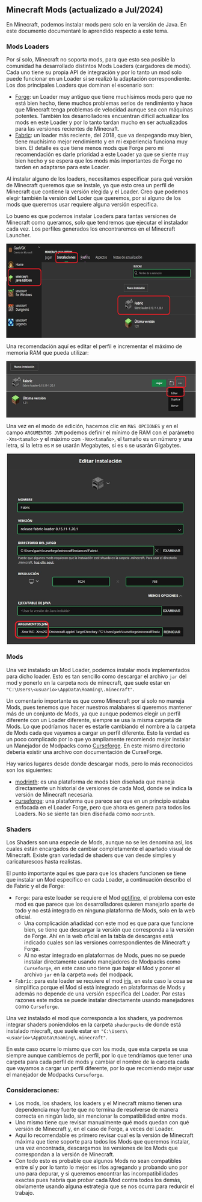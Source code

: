 Minecraft Mods (actualizado a Jul/2024)
---------------


En Minecraft, podemos instalar mods pero solo en la versión de Java. En este documento documentaré lo aprendido respecto a este tema.


### Mods Loaders

Por sí solo, Minecraft no soporta mods, para que esto sea posible la comunidad ha desarrollado distintos Mods Loaders (cargadores de mods). Cada uno tiene su propia API de integración y por lo tanto un mod solo puede funcionar en un Loader si se realizó la adaptación correspondiente. Los dos principales Loaders que dominan el escenario son:

* [Forge](https://files.minecraftforge.net/net/minecraftforge/forge/): un Loader muy antiguo que tiene muchísimos mods pero que no está bien hecho, tiene muchos problemas serios de rendimiento y hace que Minecraft tenga problemas de velocidad aunque sea con máquinas potentes. También los desarrolladores encuentran difícil actualizar los mods en este Loader y por lo tanto tardan mucho en ser actualizados para las versiones recientes de Minecraft.
* [Fabric](https://fabricmc.net/): un loader más reciente, del 2018, que va despegando muy bien, tiene muchísimo mejor rendimiento y en mi experiencia funciona muy bien. El detalle es que tiene menos mods que Forge pero mi recomendación es darle prioridad a este Loader ya que se siente muy bien hecho y se espera que los mods más importantes de Forge no tarden en adaptarse para este Loader.

Al instalar alguno de los loaders, necesitamos especificar para qué versión de Minecraft queremos que se instale, ya que esto crea un perfil de Minecraft que contiene la versión elegida y el Loader. Creo que podemos elegir también la versión del Loder que queremos, por si alguno de los mods que queremos usar requiere alguna versión específica. 

Lo bueno es que podemos instalar Loaders para tantas versiones de Minecraft como queramos, solo que tendremos que ejecutar el instalador cada vez. Los perfiles generados los encontraremos en el Minecraft Launcher.

<div style="display:flex; justify-content:center;">
    <img src="perfil_loader.jpg" height="250px">
</div>

Una recomendación aquí es editar el perfil e incrementar el máximo de memoria RAM que pueda utilizar:

<div style="display:flex; justify-content:center;">
    <img src="perfil_loader_edit.jpg" height="150px">
</div>

Una vez en el modo de edición, hacemos clic en `MAS OPCIONES` y en el campo `ARGUMENTOS JVM` podemos definir el mínimo de RAM con el parámetro `-Xms<tamaño>` y el máximo con `-Xmx<tamaño>`, el tamaño es un número y una letra, si la letra es `M` se usarán Megabytes, si es `G` se usarán Gigabytes.

<div style="display:flex; justify-content:center;">
    <img src="perfil_loader_edit_ram.jpg" width="500px">
</div>


### Mods

Una vez instalado un Mod Loader, podemos instalar mods implementados para dicho loader. Esto es tan sencillo como descargar el archivo `jar` del mod y ponerlo en la carpeta `mods` de minecraft, que suele estar en `"C:\Users\<usuario>\AppData\Roaming\.minecraft"`. 

Un comentario importante es que como Minecraft por sí solo no maneja Mods, pues tenemos que hacer nuestros malabares si queremos mantener más de un conjunto de Mods, ya que aunque podemos elegir un perfil diferente con un Loader diferente, siempre se usa la misma carpeta de Mods. Lo que podríamos hacer es estarle cambiando el nombre a la carpeta de Mods cada que vayamos a cargar un perfil diferente. Esto la verdad es un poco complicado por lo que yo ampliamente recomiendo mejor instalar un Manejador de Modpacks como [Curseforge](https://www.curseforge.com/download/app). En este mismo directorio debería existir una archivo con documentación de CurseForge.

Hay varios lugares desde donde descargar mods, pero lo más reconocidos son los siguientes:

* [modrinth](https://modrinth.com/mods): es una plataforma de mods bien diseñada que maneja directamente un historial de versiones de cada Mod, donde se indica la versión de Minecraft necesaria.
* [curseforge](https://www.curseforge.com/minecraft/search?page=1&pageSize=20&sortBy=relevancy): una plataforma que parece ser que en un principio estaba enfocada en el Loader Forge, pero que ahora es genera para todos los Loaders. No se siente tan bien diseñada como `modrinth`.


### Shaders

Los Shaders son una especie de Mods, aunque no se les denomina así, los cuales están encargados de cambiar completamente el apartado visual de Minecraft. Existe gran variedad de shaders que van desde simples y caricaturescos hasta realistas.

El punto importante aquí es que para que los shaders funcionen se tiene que instalar un Mod específico en cada Loader, a continuación describo el de Fabric y el de Forge:

* `Forge`: para este loader se requiere el Mod [optifine](https://optifine.net/downloads), el problema con este mod es que parece que los desarrolladores quieren manejarlo aparte de todo y no está integrado en ninguna plataforma de Mods, solo en la web oficial. 
    * Una complicación añadidad con este mod es que para que funcione bien, se tiene que descargar la versión que corresponda a la versión de Forge. Ahí en la web oficial en la tabla de descargas está indicado cuales son las versiones correspondientes de Minecraft y Forge.
    * Al no estar integrado en plataformas de Mods, pues no se puede instalar directamente usando manejadores de Modpacks como `Curseforge`, en este caso uno tiene que bajar el Mod y poner el archivo `jar` en la carpeta `mods` del modpack.
* `Fabric`: para este loader se requiere el mod [iris](https://modrinth.com/mod/iris), en este caso la cosa se simplifica porque el Mod sí está integrado en plataformas de Mods y además no depende de una versión específica del Loader. Por estas razones este mdos se puede instalar directamente usando manejadores como `Curseforge`.


Una vez instalado el mod que corresponda a los shaders, ya podremos integrar shaders poníendolos en la carpeta `shaderpacks` de donde está instalado miecraft, que suele estar en `"C:\Users\<usuario>\AppData\Roaming\.minecraft"`. 

En este caso ocurre lo mismo que con los mods, que esta carpeta se usa siempre aunque cambiemos de perfil, por lo que tendríamos que tener una carpeta para cada perfil de mods y cambiar el nombre de la carpeta cada que vayamos a cargar un perfil diferente, por lo que recomiendo mejor usar el manejador de Modpacks `Curseforge`.

### Consideraciones:

* Los mods, los shaders, los loaders y el Minecraft mismo tienen una dependencia muy fuerte que no termina de resolverse de manera correcta en ningún lado, sin mencionar la compatibilidad entre mods.
* Uno mismo tiene que revisar manualmente qué mods quedan con qué versión de Minecraft y, en el caso de Forge, a veces del Loader.
* Aquí lo recomendable es primero revisar cual es la versión de Minecraft máxima que tiene soporte para todos los Mods que queremos instalar, una vez encontrada, descargamos las versiones de los Mods que correspondan a la versión de Minecraft.
* Con todo esto es probable que algunos Mods no sean compatibles entre sí y por lo tanto lo mejor es irlos agregando y probando uno por uno para depurar, y si queremos encontrar las incompatibilidades exactas pues habría que probar cada Mod contra todos los demás, obviamente usando alguna estrategia que se nos ocurra para redurcir el trabajo.
